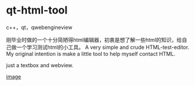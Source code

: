 # qt-html-tool
c++，qt，qwebengineview

刚毕业时做的一个十分简陋得html编辑器，初衷是想了解一些html的知识，给自己做一个学习测试html的小工具。
A very simple and crude HTML-test-editor. My original intention is make a little tool to help myself contact HTML.

just a textbox and webview.

[image](https://github.com/Z-Pike/qt-html-tool/edit/master/1.png)
